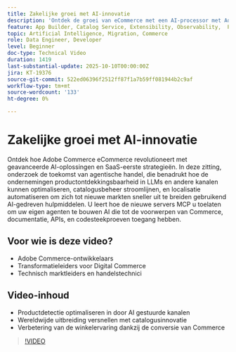 ```yaml
---
title: Zakelijke groei met AI-innovatie
description: 'Ontdek de groei van eCommerce met een AI-processor met Adobe Commerce: verbeter de ontdekkingsmogelijkheden, optimaliseer de winkeliers en vergroot wereldwijd.'
feature: App Builder, Catalog Service, Extensibility, Observability,  Personalization, Reporting, Saas, Storefront
topic: Artificial Intelligence, Migration, Commerce
role: Data Engineer, Developer
level: Beginner
doc-type: Technical Video
duration: 1419
last-substantial-update: 2025-10-10T00:00:00Z
jira: KT-19376
source-git-commit: 522ed06396f2512ff87f1a7b59ff081944b2c9af
workflow-type: tm+mt
source-wordcount: '133'
ht-degree: 0%

---
```



# Zakelijke groei met AI-innovatie

Ontdek hoe Adobe Commerce eCommerce revolutioneert met geavanceerde AI-oplossingen en SaaS-eerste strategieën. In deze zitting, onderzoek de toekomst van agentische handel, die benadrukt hoe de ondernemingen productontdekkingsbaarheid in LLMs en andere kanalen kunnen optimaliseren, catalogusbeheer stroomlijnen, en localisatie automatiseren om zich tot nieuwe markten sneller uit te breiden gebruikend AI-gedreven hulpmiddelen. U leert hoe de nieuwe servers MCP u toelaten om uw eigen agenten te bouwen AI die tot de voorwerpen van Commerce, documentatie, APIs, en codesteekproeven toegang hebben.

## Voor wie is deze video?

* Adobe Commerce-ontwikkelaars
* Transformatieleiders voor Digital Commerce
* Technisch marktleiders en handelstechnici

## Video-inhoud

* Productdetectie optimaliseren in door AI gestuurde kanalen
* Wereldwijde uitbreiding versnellen met catalogusinnovatie
* Verbetering van de winkelervaring dankzij de conversie van Commerce

>[!VIDEO](https://video.tv.adobe.com/v/3475701/?learn=on&enablevpops&captions=dut)
